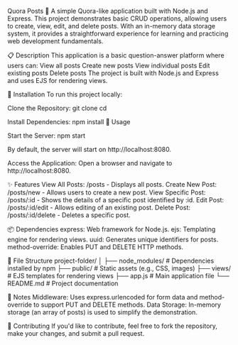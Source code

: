 Quora Posts 📝
A simple Quora-like application built with Node.js and Express. This project demonstrates basic CRUD operations, allowing users to create, view, edit, and delete posts. With an in-memory data storage system, it provides a straightforward experience for learning and practicing web development fundamentals.

📋 Description
This application is a basic question-answer platform where users can:
View all posts
Create new posts
View individual posts
Edit existing posts
Delete posts
The project is built with Node.js and Express and uses EJS for rendering views.

🚀 Installation
To run this project locally:

Clone the Repository:
git clone <repository-url>
cd <project-folder>

Install Dependencies:
npm install
🔧 Usage

Start the Server:
npm start

By default, the server will start on http://localhost:8080.

Access the Application: Open a browser and navigate to http://localhost:8080.

✨ Features
View All Posts: /posts - Displays all posts.
Create New Post: /posts/new - Allows users to create a new post.
View Specific Post: /posts/:id - Shows the details of a specific post identified by :id.
Edit Post: /posts/:id/edit - Allows editing of an existing post.
Delete Post: /posts/:id/delete - Deletes a specific post.

📦 Dependencies
express: Web framework for Node.js.
ejs: Templating engine for rendering views.
uuid: Generates unique identifiers for posts.
method-override: Enables PUT and DELETE HTTP methods.

📂 File Structure
project-folder/
│
├── node_modules/          # Dependencies installed by npm
├── public/                # Static assets (e.g., CSS, images)
├── views/                 # EJS templates for rendering views
├── app.js                 # Main application file
└── README.md              # Project documentation

📝 Notes
Middleware: Uses express.urlencoded for form data and method-override to support PUT and DELETE methods.
Data Storage: In-memory storage (an array of posts) is used to simplify the demonstration.

🤝 Contributing
If you'd like to contribute, feel free to fork the repository, make your changes, and submit a pull request.
